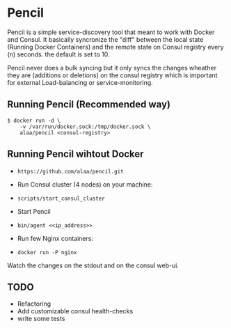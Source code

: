 # Pencil

Pencil is a simple service-discovery tool that meant to work with Docker and Consul.
It basically syncronize the "diff" between the local state (Running Docker Containers)
and the remote state on Consul registry every (n) seconds. the default is set to 10.

Pencil never does a bulk syncing but it only syncs the changes wheather they are (additions or deletions)
on the consul registry which is important for external Load-balancing or service-monitoring.

## Running Pencil (Recommended way)

```
$ docker run -d \
    -v /var/run/docker.sock:/tmp/docker.sock \
    alaa/pencil <consul-registry>
```

## Running Pencil wihtout Docker

- ``` https://github.com/alaa/pencil.git ```

- Run Consul cluster (4 nodes) on your machine:

- ``` scripts/start_consul_cluster ```

- Start Pencil

- ``` bin/agent <<ip_address>> ```

- Run few Nginx containers:

- ``` docker run -P nginx ```

Watch the changes on the stdout and on the consul web-ui.

## TODO

- Refactoring
- Add customizable consul health-checks
- write some tests
